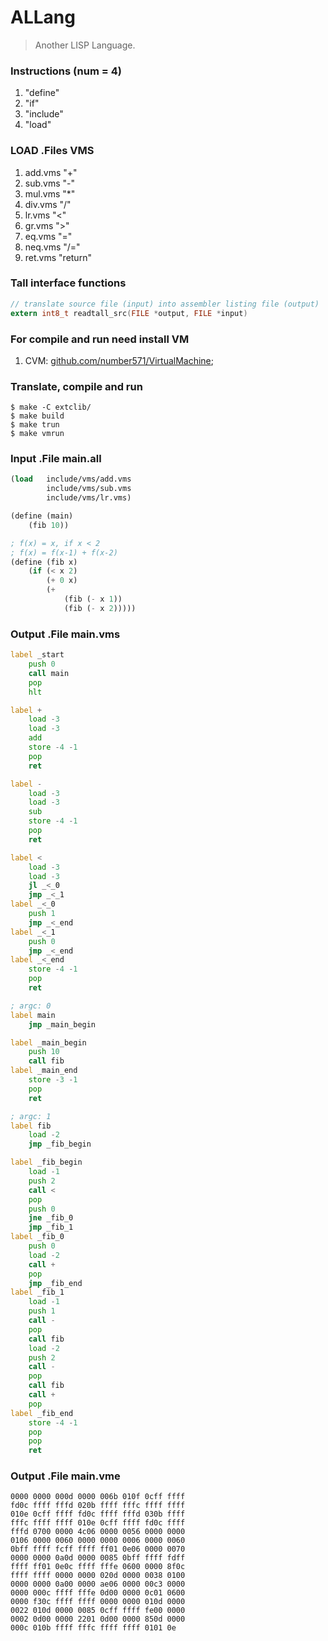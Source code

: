 # ALLang
> Another LISP Language.

### Instructions (num = 4)
1. "define"
2. "if"
3. "include"
4. "load"

### LOAD .Files VMS
1. add.vms "+"
2. sub.vms "-"
3. mul.vms "*"
4. div.vms "/"
5. lr.vms  "<"
6. gr.vms  ">"
7. eq.vms  "="
8. neq.vms "/="
9. ret.vms "return"

### Tall interface functions
```c
// translate source file (input) into assembler listing file (output)
extern int8_t readtall_src(FILE *output, FILE *input)
```

### For compile and run need install VM
1. CVM: [github.com/number571/VirtualMachine](https://github.com/number571/VirtualMachine);

### Translate, compile and run
```
$ make -C extclib/
$ make build
$ make trun
$ make vmrun
```

### Input .File main.all
```scheme
(load   include/vms/add.vms 
        include/vms/sub.vms 
        include/vms/lr.vms)

(define (main)
    (fib 10))

; f(x) = x, if x < 2
; f(x) = f(x-1) + f(x-2)
(define (fib x)
    (if (< x 2)
        (+ 0 x)
        (+ 
            (fib (- x 1)) 
            (fib (- x 2)))))
```

### Output .File main.vms
```asm
label _start
    push 0
    call main
    pop
    hlt

label +
    load -3
    load -3
    add
    store -4 -1
    pop
    ret

label -
    load -3
    load -3
    sub
    store -4 -1
    pop
    ret

label <
    load -3
    load -3
    jl _<_0
    jmp _<_1
label _<_0
    push 1
    jmp _<_end
label _<_1
    push 0
    jmp _<_end
label _<_end
    store -4 -1
    pop
    ret

; argc: 0
label main
    jmp _main_begin

label _main_begin
    push 10
    call fib
label _main_end
    store -3 -1
    pop
    ret

; argc: 1
label fib
    load -2
    jmp _fib_begin

label _fib_begin
    load -1
    push 2
    call <
    pop
    push 0
    jne _fib_0
    jmp _fib_1
label _fib_0
    push 0
    load -2
    call +
    pop
    jmp _fib_end
label _fib_1
    load -1
    push 1
    call -
    pop
    call fib
    load -2
    push 2
    call -
    pop
    call fib
    call +
    pop
label _fib_end
    store -4 -1
    pop
    pop
    ret
```

### Output .File main.vme
```
0000 0000 000d 0000 006b 010f 0cff ffff
fd0c ffff fffd 020b ffff fffc ffff ffff
010e 0cff ffff fd0c ffff fffd 030b ffff
fffc ffff ffff 010e 0cff ffff fd0c ffff
fffd 0700 0000 4c06 0000 0056 0000 0000
0106 0000 0060 0000 0000 0006 0000 0060
0bff ffff fcff ffff ff01 0e06 0000 0070
0000 0000 0a0d 0000 0085 0bff ffff fdff
ffff ff01 0e0c ffff fffe 0600 0000 8f0c
ffff ffff 0000 0000 020d 0000 0038 0100
0000 0000 0a00 0000 ae06 0000 00c3 0000
0000 000c ffff fffe 0d00 0000 0c01 0600
0000 f30c ffff ffff 0000 0000 010d 0000
0022 010d 0000 0085 0cff ffff fe00 0000
0002 0d00 0000 2201 0d00 0000 850d 0000
000c 010b ffff fffc ffff ffff 0101 0e
```

